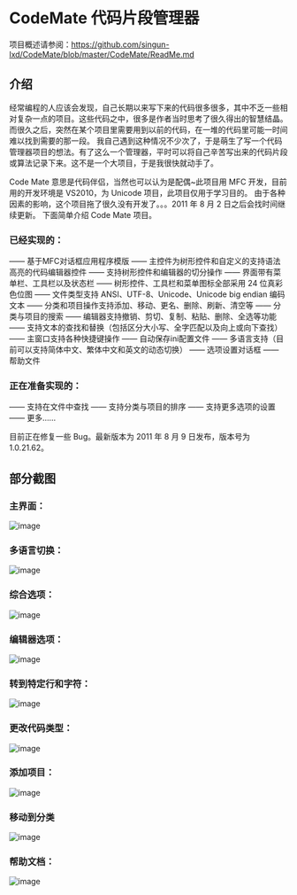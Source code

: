 # CodeMate 代码片段管理器

项目概述请参阅：https://github.com/singun-lxd/CodeMate/blob/master/CodeMate/ReadMe.md

## 介绍
经常编程的人应该会发现，自己长期以来写下来的代码很多很多，其中不乏一些相对复杂一点的项目。这些代码之中，很多是作者当时思考了很久得出的智慧结晶。而很久之后，突然在某个项目里需要用到以前的代码，在一堆的代码里可能一时间难以找到需要的那一段。
我自己遇到这种情况不少次了，于是萌生了写一个代码管理器项目的想法。有了这么一个管理器，平时可以将自己辛苦写出来的代码片段或算法记录下来。这不是一个大项目，于是我很快就动手了。

Code Mate 意思是代码伴侣，当然也可以认为是配偶~此项目用 MFC 开发，目前用的开发环境是 VS2010，为 Unicode 项目，此项目仅用于学习目的。
由于各种因素的影响，这个项目拖了很久没有开发了。。。2011 年 8 月 2 日之后会找时间继续更新。
下面简单介绍 Code Mate 项目。

### 已经实现的：
—— 基于MFC对话框应用程序模版
—— 主控件为树形控件和自定义的支持语法高亮的代码编辑器控件
—— 支持树形控件和编辑器的切分操作
—— 界面带有菜单栏、工具栏以及状态栏
—— 树形控件、工具栏和菜单图标全部采用 24 位真彩色位图
—— 文件类型支持 ANSI、UTF-8、Unicode、Unicode big endian 编码文本
—— 分类和项目操作支持添加、移动、更名、删除、刷新、清空等
—— 分类与项目的搜索
—— 编辑器支持撤销、剪切、复制、粘贴、删除、全选等功能
—— 支持文本的查找和替换（包括区分大小写、全字匹配以及向上或向下查找）
—— 主窗口支持各种快捷键操作
—— 自动保存ini配置文件
—— 多语言支持（目前可以支持简体中文、繁体中文和英文的动态切换）
—— 选项设置对话框
—— 帮助文件
### 正在准备实现的：
—— 支持在文件中查找
—— 支持分类与项目的排序
—— 支持更多选项的设置
—— 更多……
 
目前正在修复一些 Bug。最新版本为 2011 年 8 月 9 日发布，版本号为 1.0.21.62。

## 部分截图

### 主界面：
![image](https://raw.githubusercontent.com/singun-lxd/CodeMate/master/ScreenShots/MainFrame.jpg)

### 多语言切换：
![image](https://raw.githubusercontent.com/singun-lxd/CodeMate/master/ScreenShots/LanguageMenu.png)

### 综合选项：
![image](https://raw.githubusercontent.com/singun-lxd/CodeMate/master/ScreenShots/SettingMainTab.png)

### 编辑器选项：
![image](https://raw.githubusercontent.com/singun-lxd/CodeMate/master/ScreenShots/SettingEditorTab.png)

### 转到特定行和字符：
![image](https://raw.githubusercontent.com/singun-lxd/CodeMate/master/ScreenShots/GoToDialog.png)

### 更改代码类型：
![image](https://raw.githubusercontent.com/singun-lxd/CodeMate/master/ScreenShots/ModifyCodeTypeDialog.png)

### 添加项目：
![image](https://raw.githubusercontent.com/singun-lxd/CodeMate/master/ScreenShots/AddProjectDialog.png)

### 移动到分类
![image](https://raw.githubusercontent.com/singun-lxd/CodeMate/master/ScreenShots/MoveToClassDialog.png)

### 帮助文档：
![image](https://raw.githubusercontent.com/singun-lxd/CodeMate/master/ScreenShots/HelpDocument.png)
